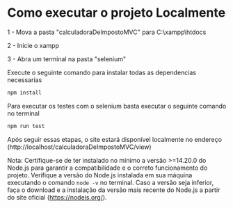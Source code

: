 # Como executar o projeto Localmente

1 - Mova a pasta "calculadoraDeImpostoMVC" para C:\xampp\htdocs

2 - Inicie o xampp

3 - Abra um terminal na pasta "selenium"

Execute o seguinte comando para instalar todas as dependencias necessarias

```sh
npm install 
```
Para executar os testes com o selenium basta executar o seguinte comando no terminal

```sh
npm run test 
```
Após seguir essas etapas, o site estará disponível localmente no endereço (http://localhost/calculadoraDeImpostoMVC/view)

Nota: Certifique-se de ter instalado no mínimo a versão >=14.20.0 do Node.js para garantir a compatibilidade e o correto funcionamento do projeto. Verifique a versão do Node.js instalada em sua máquina executando o comando ``` node -v ``` no terminal. Caso a versão seja inferior, faça o download e a instalação da versão mais recente do Node.js a partir do site oficial (https://nodejs.org/).
